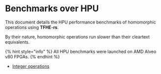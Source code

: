 # Benchmarks over HPU

This document details the HPU performance benchmarks of homomorphic operations using **TFHE-rs**.

By their nature, homomorphic operations run slower than their cleartext equivalents.

{% hint style="info" %}
All HPU benchmarks were launched on AMD Alveo v80 FPGAs.
{% endhint %}

* [Integer operations](hpu-integer-operations.md)
